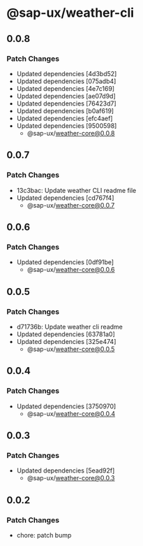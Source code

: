 # @sap-ux/weather-cli

## 0.0.8

### Patch Changes

-   Updated dependencies [4d3bd52]
-   Updated dependencies [075adb4]
-   Updated dependencies [4e7c169]
-   Updated dependencies [ae07d9d]
-   Updated dependencies [76423d7]
-   Updated dependencies [b0af619]
-   Updated dependencies [efc4aef]
-   Updated dependencies [9500598]
    -   @sap-ux/weather-core@0.0.8

## 0.0.7

### Patch Changes

-   13c3bac: Update weather CLI readme file
-   Updated dependencies [cd767f4]
    -   @sap-ux/weather-core@0.0.7

## 0.0.6

### Patch Changes

-   Updated dependencies [0df91be]
    -   @sap-ux/weather-core@0.0.6

## 0.0.5

### Patch Changes

-   d71736b: Update weather cli readme
-   Updated dependencies [63781a0]
-   Updated dependencies [325e474]
    -   @sap-ux/weather-core@0.0.5

## 0.0.4

### Patch Changes

-   Updated dependencies [3750970]
    -   @sap-ux/weather-core@0.0.4

## 0.0.3

### Patch Changes

-   Updated dependencies [5ead92f]
    -   @sap-ux/weather-core@0.0.3

## 0.0.2

### Patch Changes

-   chore: patch bump
